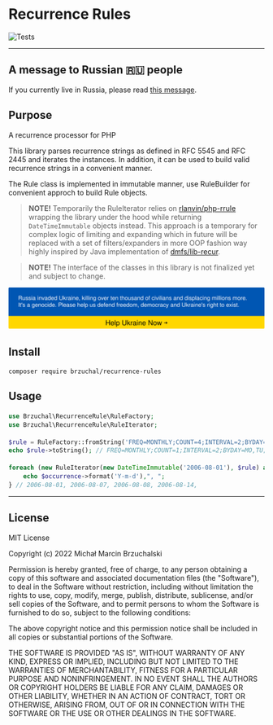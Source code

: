 # Recurrence Rules

![Tests](https://github.com/brzuchal/recurrence-rules/actions/workflows/continous-integration.yml/badge.svg)

---

## A message to Russian 🇷🇺 people

If you currently live in Russia, please read [this message](./ToRussianPeople.md).

## Purpose

A recurrence processor for PHP

This library parses recurrence strings as defined in RFC 5545 and RFC 2445 and iterates the instances.
In addition, it can be used to build valid recurrence strings in a convenient manner.

The Rule class is implemented in immutable manner, use RuleBuilder for convenient approch to build Rule objects.

> **NOTE!** Temporarily the RuleIterator relies on [rlanvin/php-rrule](https://github.com/rlanvin/php-rrule)
> wrapping the library under the hood while returning `DateTimeImmutable` objects instead.
> This approach is a temporary for complex logic of limiting and expanding which in future will be replaced
> with a set of filters/expanders in more OOP fashion way highly inspired by Java implementation of 
> [dmfs/lib-recur](https://github.com/dmfs/lib-recur/tree/master/src/main/java/org/dmfs/rfc5545/recur).

> **NOTE!** The interface of the classes in this library is not finalized yet and subject to change.

[![SWUbanner](https://raw.githubusercontent.com/vshymanskyy/StandWithUkraine/main/banner2-direct.svg)](https://github.com/vshymanskyy/StandWithUkraine/blob/main/docs/README.md)

## Install

```shell
composer require brzuchal/recurrence-rules
```

## Usage

```php
use Brzuchal\RecurrenceRule\RuleFactory;
use Brzuchal\RecurrenceRule\RuleIterator;

$rule = RuleFactory::fromString('FREQ=MONTHLY;COUNT=4;INTERVAL=2;BYDAY=MO,TU;WKST=TU');
echo $rule->toString(); // FREQ=MONTHLY;COUNT=1;INTERVAL=2;BYDAY=MO,TU;WKST=TU

foreach (new RuleIterator(new DateTimeImmutable('2006-08-01'), $rule) as $occurrence) {
    echo $occurrence->format('Y-m-d'),", ";
} // 2006-08-01, 2006-08-07, 2006-08-08, 2006-08-14,
```

---

## License

MIT License

Copyright (c) 2022 Michał Marcin Brzuchalski

Permission is hereby granted, free of charge, to any person obtaining a copy
of this software and associated documentation files (the "Software"), to deal
in the Software without restriction, including without limitation the rights
to use, copy, modify, merge, publish, distribute, sublicense, and/or sell
copies of the Software, and to permit persons to whom the Software is
furnished to do so, subject to the following conditions:

The above copyright notice and this permission notice shall be included in all
copies or substantial portions of the Software.

THE SOFTWARE IS PROVIDED "AS IS", WITHOUT WARRANTY OF ANY KIND, EXPRESS OR
IMPLIED, INCLUDING BUT NOT LIMITED TO THE WARRANTIES OF MERCHANTABILITY,
FITNESS FOR A PARTICULAR PURPOSE AND NONINFRINGEMENT. IN NO EVENT SHALL THE
AUTHORS OR COPYRIGHT HOLDERS BE LIABLE FOR ANY CLAIM, DAMAGES OR OTHER
LIABILITY, WHETHER IN AN ACTION OF CONTRACT, TORT OR OTHERWISE, ARISING FROM,
OUT OF OR IN CONNECTION WITH THE SOFTWARE OR THE USE OR OTHER DEALINGS IN THE
SOFTWARE.
